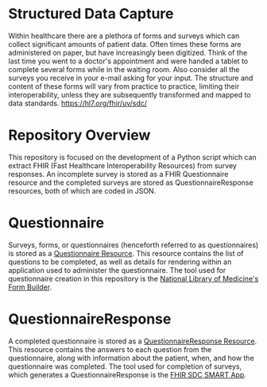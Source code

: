 # Structured Data Capture
Within healthcare there are a plethora of forms and surveys which can collect significant amounts of patient data. Often times these forms are administered on paper, but have increasingly been digitized. Think of the last time you went to a doctor's appointment and were handed a tablet to complete several forms while in the waiting room. Also consider all the surveys you receive in your e-mail asking for your input. The structure and content of these forms will vary from practice to practice, limiting their interoperability, unless they are subsequently transformed and mapped to data standards. 
https://hl7.org/fhir/uv/sdc/

# Repository Overview
This repository is focused on the development of a Python script which can extract FHIR (Fast Healthcare Interoperability Resources) from survey responses. An incomplete survey is stored as a FHIR Questionnaire resource and the completed surveys are stored as QuestionnaireResponse resources, both of which are coded in JSON.

# Questionnaire
Surveys, forms, or questionnaires (henceforth referred to as questionnaires) is stored as a [Questionnaire Resource](https://hl7.org/fhir/r4/questionnaire.html). This resource contains the list of questions to be completed, as well as details for rendering within an application used to administer the questionnaire. The tool used for questionnaire creation in this repository is the [National Library of Medicine's Form Builder](https://formbuilder.nlm.nih.gov).


# QuestionnaireResponse
A completed questionnaire is stored as a [QuestionnaireResponse Resource](https://hl7.org/fhir/r4/questionnaireresponse.html). This resource contains the answers to each question from the questionnaire, along with information about the patient, when, and how the questionnaire was completed. The tool used for completion of surveys, which generates a QuestionnaireResponse is the [FHIR SDC SMART App](https://lhcforms.nlm.nih.gov/sdc).
